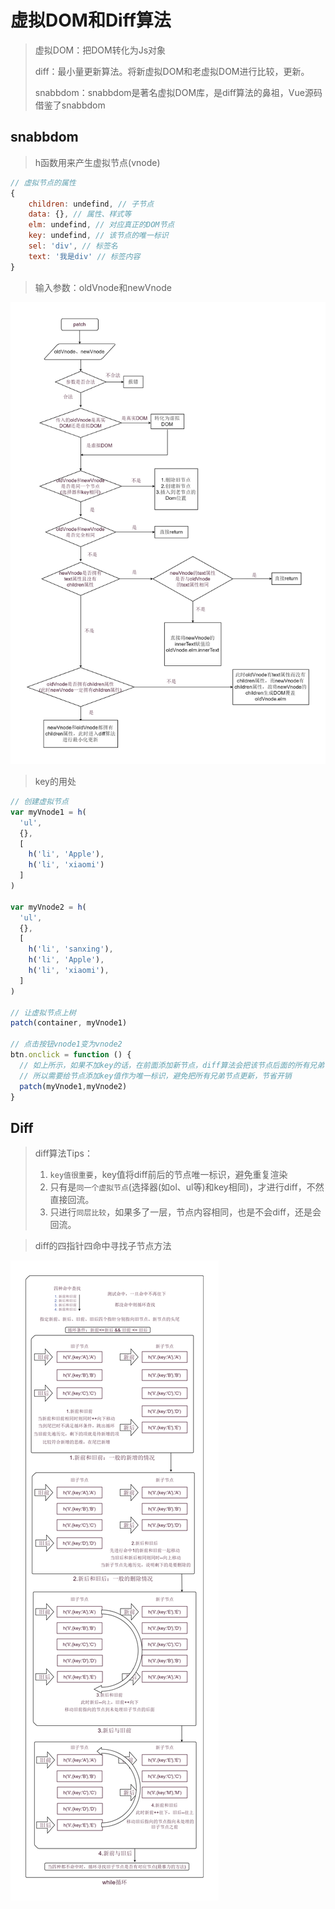 # 虚拟DOM和Diff算法

> 虚拟DOM：把DOM转化为Js对象
>
> diff：最小量更新算法。将新虚拟DOM和老虚拟DOM进行比较，更新。
>
> snabbdom：snabbdom是著名虚拟DOM库，是diff算法的鼻祖，Vue源码借鉴了snabbdom



## snabbdom

> h函数用来产生虚拟节点(vnode)

```js
// 虚拟节点的属性
{
    children: undefind, // 子节点
    data: {}, // 属性、样式等
    elm: undefind, // 对应真正的DOM节点
    key: undefind, // 该节点的唯一标识
    sel: 'div', // 标签名
    text: '我是div' // 标签内容
}
```



> 输入参数：oldVnode和newVnode

![](0.pic/patch.png)



> key的用处

```js
// 创建虚拟节点
var myVnode1 = h(
  'ul',
  {},
  [
    h('li', 'Apple'),
    h('li', 'xiaomi')
  ]
)

var myVnode2 = h(
  'ul',
  {},
  [
    h('li', 'sanxing'),
    h('li', 'Apple'),
    h('li', 'xiaomi'),
  ]
)

// 让虚拟节点上树
patch(container, myVnode1)

// 点击按钮vnode1变为vnode2
btn.onclick = function () {
  // 如上所示，如果不加key的话，在前面添加新节点，diff算法会把该节点后面的所有兄弟节点更新，开销很大
  // 所以需要给节点添加key值作为唯一标识，避免把所有兄弟节点更新，节省开销
  patch(myVnode1,myVnode2)
}
```



## Diff

> diff算法Tips：
>
> 1. `key值很重要`，key值将diff前后的节点唯一标识，避免重复渲染
> 2. 只有是`同一个虚拟节点`(选择器(如ol、ul等)和key相同)，才进行diff，不然直接回流。
> 3. 只进行`同层比较`，如果多了一层，节点内容相同，也是不会diff，还是会回流。



> diff的四指针四命中寻找子节点方法

![](0.pic/diff.png)